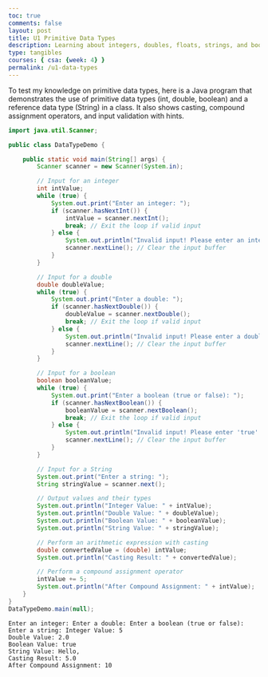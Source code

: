 ```yaml
---
toc: true
comments: false
layout: post
title: U1 Primitive Data Types
description: Learning about integers, doubles, floats, strings, and booleans, and testing my knowledge on them.
type: tangibles
courses: { csa: {week: 4} }
permalink: /u1-data-types
---
```


To test my knowledge on primitive data types, here is a Java program that demonstrates the use of primitive data types (int, double, boolean) and a reference data type (String) in a class. It also shows casting, compound assignment operators, and input validation with hints.


```Java
import java.util.Scanner;

public class DataTypeDemo {

    public static void main(String[] args) {
        Scanner scanner = new Scanner(System.in);

        // Input for an integer
        int intValue;
        while (true) {
            System.out.print("Enter an integer: ");
            if (scanner.hasNextInt()) {
                intValue = scanner.nextInt();
                break; // Exit the loop if valid input
            } else {
                System.out.println("Invalid input! Please enter an integer.");
                scanner.nextLine(); // Clear the input buffer
            }
        }

        // Input for a double
        double doubleValue;
        while (true) {
            System.out.print("Enter a double: ");
            if (scanner.hasNextDouble()) {
                doubleValue = scanner.nextDouble();
                break; // Exit the loop if valid input
            } else {
                System.out.println("Invalid input! Please enter a double.");
                scanner.nextLine(); // Clear the input buffer
            }
        }

        // Input for a boolean
        boolean booleanValue;
        while (true) {
            System.out.print("Enter a boolean (true or false): ");
            if (scanner.hasNextBoolean()) {
                booleanValue = scanner.nextBoolean();
                break; // Exit the loop if valid input
            } else {
                System.out.println("Invalid input! Please enter 'true' or 'false'.");
                scanner.nextLine(); // Clear the input buffer
            }
        }

        // Input for a String
        System.out.print("Enter a string: ");
        String stringValue = scanner.next();

        // Output values and their types
        System.out.println("Integer Value: " + intValue);
        System.out.println("Double Value: " + doubleValue);
        System.out.println("Boolean Value: " + booleanValue);
        System.out.println("String Value: " + stringValue);

        // Perform an arithmetic expression with casting
        double convertedValue = (double) intValue;
        System.out.println("Casting Result: " + convertedValue);

        // Perform a compound assignment operator
        intValue += 5;
        System.out.println("After Compound Assignment: " + intValue);
    }
}
DataTypeDemo.main(null);
```

    Enter an integer: Enter a double: Enter a boolean (true or false): Enter a string: Integer Value: 5
    Double Value: 2.0
    Boolean Value: true
    String Value: Hello,
    Casting Result: 5.0
    After Compound Assignment: 10

